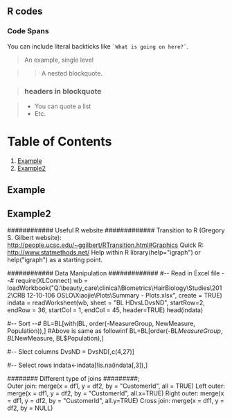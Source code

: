 ## R codes

### Code Spans
You can include literal backticks like `` `What is going on here?` ``.

> An example, single level

>> A nested blockquote.

> ### headers in blockquote
>

> * You can quote a list
> * Etc.


# Table of Contents
1. [Example](#example)
2. [Example2](#example2)

## Example
## Example2


############ Useful R website #############
Transition to R (Gregory S. Gilbert website):
      http://people.ucsc.edu/~ggilbert/RTransition.html#Graphics
Quick R:  
      http://www.statmethods.net/
Help within R
      library(help="igraph") or help("igraph") as a starting point.

############  Data Manipulation  ############# 
#-- Read in Excel file --#
require(XLConnect)
    wb = loadWorkbook("Q:\\beauty_care\\clinical\\Biometrics\\HairBiology\\Studies\\2012\\CRB 12-10-106 OSLO\\Xiaojie\\Plots\\Summary - Plots.xlsx", create = TRUE)
    indata = readWorksheet(wb, sheet = "BL HDvsLDvsND",  startRow=2, endRow = 36, startCol = 1, endCol = 45, header=TRUE)
    head(indata)

#-- Sort --#
    BL=BL[with(BL, order(-MeasureGroup, NewMeasure, Population)),]
    #Above is same as followinf
    BL=BL[order(-BL$MeasureGroup, BL$NewMeasure, BL$Population),]

#-- Slect columns
    DvsND = DvsND[,c(4,27)]

#-- Select rows
    indata<-indata[!is.na(indata[,3]),]

  
######## Different type of joins #########;  
    Outer join: merge(x = df1, y = df2, by = "CustomerId", all = TRUE)
    Left outer: merge(x = df1, y = df2, by = "CustomerId", all.x=TRUE)
    Right outer: merge(x = df1, y = df2, by = "CustomerId", all.y=TRUE)
    Cross join: merge(x = df1, y = df2, by = NULL)
  
      